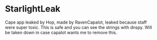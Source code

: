 # StarlightLeak
Cape app leaked by Hop, made by RavenCapalot, leaked because staff were super toxic. This is safe and you can see the strings with dnspy. Will be taken down in case capalot wants me to remove this.
